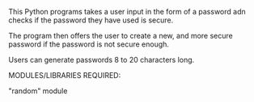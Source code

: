 This Python programs takes a user input in the form of a password adn checks if the password they have used is secure.

The program then offers the user to create a new, and more secure password if the password is not secure enough. 

Users can generate passwords 8 to 20 characters long.

MODULES/LIBRARIES REQUIRED:

"random" module


